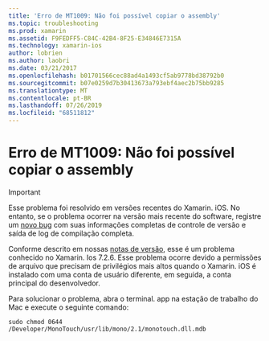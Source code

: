 ```yaml
---
title: 'Erro de MT1009: Não foi possível copiar o assembly'
ms.topic: troubleshooting
ms.prod: xamarin
ms.assetid: F9FEDFF5-C84C-42B4-8F25-E34846E7315A
ms.technology: xamarin-ios
author: lobrien
ms.author: laobri
ms.date: 03/21/2017
ms.openlocfilehash: b01701566cec88ad4a1493cf5ab9778bd38792b0
ms.sourcegitcommit: b07e0259d7b30413673a793ebf4aec2b75bb9285
ms.translationtype: MT
ms.contentlocale: pt-BR
ms.lasthandoff: 07/26/2019
ms.locfileid: "68511812"
---
```

# <a name="error-mt1009-could-not-copy-the-assembly"></a>Erro de MT1009: Não foi possível copiar o assembly

> [!IMPORTANT]
> Esse problema foi resolvido em versões recentes do Xamarin. iOS. No entanto, se o problema ocorrer na versão mais recente do software, registre um [novo bug](~/cross-platform/troubleshooting/questions/howto-file-bug.md) com suas informações completas de controle de versão e saída de log de compilação completa.

Conforme descrito em nossas [notas de versão](https://github.com/xamarin/release-notes-archive/blob/master/release-notes/ios/xamarin.ios_7/xamarin.ios_7.2/index.md), esse é um problema conhecido no Xamarin. Ios 7.2.6. Esse problema ocorre devido a permissões de arquivo que precisam de privilégios mais altos quando o Xamarin. iOS é instalado com uma conta de usuário diferente, em seguida, a conta principal do desenvolvedor.

Para solucionar o problema, abra o terminal. app na estação de trabalho do Mac e execute o seguinte comando:

`sudo chmod 0644 /Developer/MonoTouch/usr/lib/mono/2.1/monotouch.dll.mdb`
